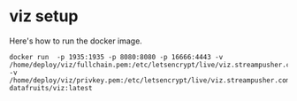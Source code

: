 # viz setup

Here's how to run the docker image.
```
docker run  -p 1935:1935 -p 8080:8080 -p 16666:4443 -v /home/deploy/viz/fullchain.pem:/etc/letsencrypt/live/viz.streampusher.com/fullchain.pem -v /home/deploy/viz/privkey.pem:/etc/letsencrypt/live/viz.streampusher.com/privkey.pem datafruits/viz:latest 
```
